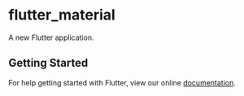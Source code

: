 # flutter_material

A new Flutter application.

## Getting Started

For help getting started with Flutter, view our online
[documentation](https://flutter.io/).
